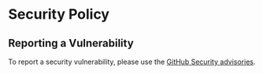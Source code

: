 # Security Policy

## Reporting a Vulnerability

To report a security vulnerability, please use the
[GitHub Security advisories](https://github.com/kamiazya/web-csv-toolbox/security/advisories/new).
